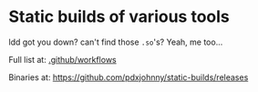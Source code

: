 # Static builds of various tools

ldd got you down? can't find those `.so`'s? Yeah, me too...

Full list at: [.github/workflows](.github/workflows)

Binaries at: https://github.com/pdxjohnny/static-builds/releases
